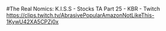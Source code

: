 #The Real Nomics: K.I.S.S - Stocks TA Part 25 - KBR - Twitch
https://clips.twitch.tv/AbrasivePopularAmazonNotLikeThis-1KywU42XA5CPZj0x
